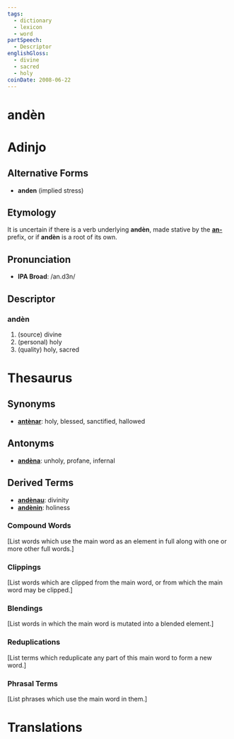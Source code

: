 ```yaml
---
tags:
  - dictionary
  - lexicon
  - word
partSpeech:
  - Descriptor
englishGloss:
  - divine
  - sacred
  - holy
coinDate: 2008-06-22
---
```

# andèn

# Adinjo
## Alternative Forms
- **anden** (implied stress)
## Etymology
It is uncertain if there is a verb underlying **andèn**, made stative by the [**an-**](lexicon/a/an) prefix, or if **andèn** is a root of its own.
## Pronunciation
- **IPA Broad**: /an.d3n/

## Descriptor

### andèn
1. (source) divine
2. (personal) holy
3. (quality) holy, sacred

# Thesaurus
## Synonyms
- [**antènar**](lexicon/a/antènar): holy, blessed, sanctified, hallowed
## Antonyms
- [**andèna**](lexicon/a/andèna): unholy, profane, infernal

## Derived Terms
- [**andènau**](lexicon/a/andènau): divinity
- [**andènin**](lexicon/a/andènin): holiness

### Compound Words
\[List words which use the main word as an element in full along with one or more other full words.]
### Clippings
\[List words which are clipped from the main word, or from which the main word may be clipped.]
### Blendings
\[List words in which the main word is mutated into a blended element.]
### Reduplications
\[List terms which reduplicate any part of this main word to form a new word.]
### Phrasal Terms
\[List phrases which use the main word in them.]

# Translations
